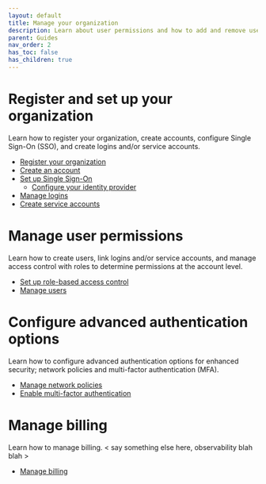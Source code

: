 ```yaml
---
layout: default
title: Manage your organization
description: Learn about user permissions and how to add and remove users in a Firebolt account.
parent: Guides
nav_order: 2
has_toc: false
has_children: true
---
```


# Register and set up your organization
 Learn how to register your organization, create accounts, configure Single Sign-On (SSO), and create logins and/or service accounts. 

 * [Register your organization](creating-an-organization.md)
 * [Create an account](managing-accounts.md)
 * [Set up Single Sign-On](sso/sso.md)
     * [Configure your identity provider](sso/configuring-idp-for-sso.md)
 * [Manage logins](managing-logins.md)
 * [Create service accounts](service-accounts.md)
 
# Manage user permissions
Learn how to create users, link logins and/or service accounts, and manage access control with roles to determine permissions at the account level. 

* [Set up role-based access control](rbac.md)
* [Manage users](managing-users.md)

# Configure advanced authentication options 
Learn how to configure advanced authentication options for enhanced security; network policies and multi-factor authentication (MFA). 

* [Manage network policies](network-policies.md)
* [Enable multi-factor authentication](enabling-mfa.md)

# Manage billing
Learn how to manage billing. < say something else here, observability blah blah >

* [Manage billing](billing.md)